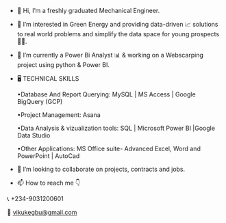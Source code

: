 - 👋 Hi, I’m a freshly graduated Mechanical Engineer. 

- 👀 I’m interested in Green Energy and providing data-driven 📈 solutions to real world problems and simplify the data space for young prospects👨‍💻.

- 🌱 I’m currently a Power Bi Analyst 📊 & working on a Webscarping project using python & Power BI.

-  🖥 TECHNICAL SKILLS 

      •Database And Report Querying: MySQL | MS Access | Google BigQuery (GCP)  

      •Project Management: Asana

      •Data Analysis & vizualization tools: SQL | Microsoft Power BI |Google Data Studio
      
      •Other Applications: MS Office suite- Advanced Excel, Word and PowerPoint | AutoCad

- 💞️ I’m looking to collaborate on projects, contracts and jobs.
- 📫 How to reach me 👇
            

 📞 +234-9031200601
      

📧 vikukegbu@gmail.com 
<!---
viktoruk1/viktoruk1 is a ✨ special ✨ repository because its `README.md` (this file) appears on your GitHub profile.
You can click the Preview link to take a look at your changes.
--->
